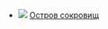 * ![](/books/adv_history/Роберт%20Льюис%20Стивенсон/Остров%20сокровищ.jpg) [Остров сокровищ](/books/adv_history/Роберт%20Льюис%20Стивенсон/Остров%20сокровищ)